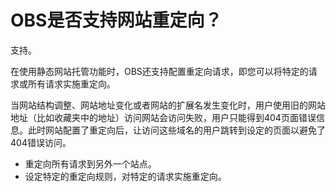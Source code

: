 # OBS是否支持网站重定向？<a name="obs_faq_0030"></a>

支持。

在使用静态网站托管功能时，OBS还支持配置重定向请求，即您可以将特定的请求或所有请求实施重定向。

当网站结构调整、网站地址变化或者网站的扩展名发生变化时，用户使用旧的网站地址（比如收藏夹中的地址）访问网站会访问失败，用户只能得到404页面错误信息。此时网站配置了重定向后，让访问这些域名的用户跳转到设定的页面以避免了404错误访问。

-   重定向所有请求到另外一个站点。
-   设定特定的重定向规则，对特定的请求实施重定向。

